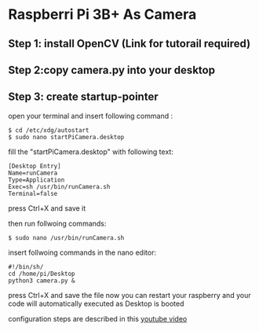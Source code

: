 # Raspberri Pi 3B+   As   Camera

##  Step 1: install OpenCV  (Link for tutorail required)

##  Step 2:copy camera.py into your desktop

## Step 3: create startup-pointer
open your terminal and insert following command :
```
$ cd /etc/xdg/autostart
$ sudo nano startPiCamera.desktop
```


fill the "startPiCamera.desktop" with following text: 
```
[Desktop Entry]
Name=runCamera
Type=Application
Exec=sh /usr/bin/runCamera.sh
Terminal=false
```


press Ctrl+X and save it 

then run follwoing commands:
```
$ sudo nano /usr/bin/runCamera.sh
```

insert follwoing commands in the nano editor: 
```
#!/bin/sh/
cd /home/pi/Desktop
python3 camera.py &
```

press Ctrl+X and save the file
now you can restart your raspberry and your code will automatically executed as Desktop is booted


configuration steps are described in this [youtube video](https://www.youtube.com/watch?v=yDJgohRfTb0)



